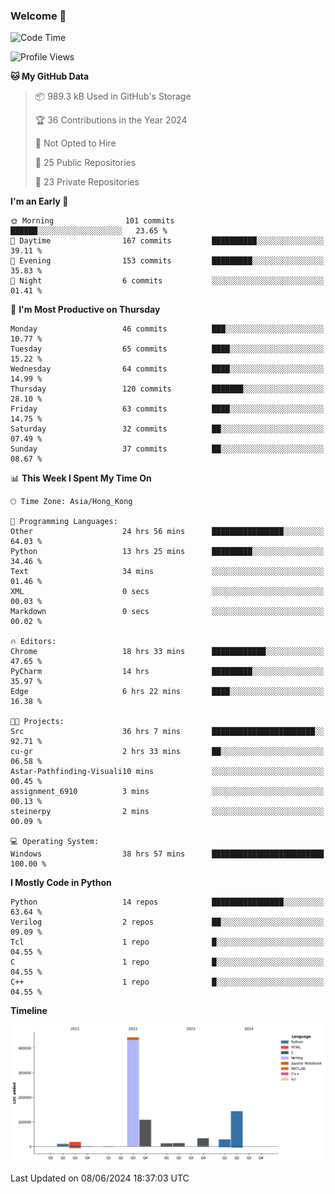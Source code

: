 ### Welcome 👋

<!--START_SECTION:waka-->
![Code Time](http://img.shields.io/badge/Code%20Time-147%20hrs%2052%20mins-blue)

![Profile Views](http://img.shields.io/badge/Profile%20Views-0-blue)

**🐱 My GitHub Data** 

> 📦 989.3 kB Used in GitHub's Storage 
 > 
> 🏆 36 Contributions in the Year 2024
 > 
> 🚫 Not Opted to Hire
 > 
> 📜 25 Public Repositories 
 > 
> 🔑 23 Private Repositories 
 > 
**I'm an Early 🐤** 

```text
🌞 Morning                101 commits         ██████░░░░░░░░░░░░░░░░░░░   23.65 % 
🌆 Daytime                167 commits         ██████████░░░░░░░░░░░░░░░   39.11 % 
🌃 Evening                153 commits         █████████░░░░░░░░░░░░░░░░   35.83 % 
🌙 Night                  6 commits           ░░░░░░░░░░░░░░░░░░░░░░░░░   01.41 % 
```
📅 **I'm Most Productive on Thursday** 

```text
Monday                   46 commits          ███░░░░░░░░░░░░░░░░░░░░░░   10.77 % 
Tuesday                  65 commits          ████░░░░░░░░░░░░░░░░░░░░░   15.22 % 
Wednesday                64 commits          ████░░░░░░░░░░░░░░░░░░░░░   14.99 % 
Thursday                 120 commits         ███████░░░░░░░░░░░░░░░░░░   28.10 % 
Friday                   63 commits          ████░░░░░░░░░░░░░░░░░░░░░   14.75 % 
Saturday                 32 commits          ██░░░░░░░░░░░░░░░░░░░░░░░   07.49 % 
Sunday                   37 commits          ██░░░░░░░░░░░░░░░░░░░░░░░   08.67 % 
```


📊 **This Week I Spent My Time On** 

```text
🕑︎ Time Zone: Asia/Hong_Kong

💬 Programming Languages: 
Other                    24 hrs 56 mins      ████████████████░░░░░░░░░   64.03 % 
Python                   13 hrs 25 mins      █████████░░░░░░░░░░░░░░░░   34.46 % 
Text                     34 mins             ░░░░░░░░░░░░░░░░░░░░░░░░░   01.46 % 
XML                      0 secs              ░░░░░░░░░░░░░░░░░░░░░░░░░   00.03 % 
Markdown                 0 secs              ░░░░░░░░░░░░░░░░░░░░░░░░░   00.02 % 

🔥 Editors: 
Chrome                   18 hrs 33 mins      ████████████░░░░░░░░░░░░░   47.65 % 
PyCharm                  14 hrs              █████████░░░░░░░░░░░░░░░░   35.97 % 
Edge                     6 hrs 22 mins       ████░░░░░░░░░░░░░░░░░░░░░   16.38 % 

🐱‍💻 Projects: 
Src                      36 hrs 7 mins       ███████████████████████░░   92.71 % 
cu-gr                    2 hrs 33 mins       ██░░░░░░░░░░░░░░░░░░░░░░░   06.58 % 
Astar-Pathfinding-Visuali10 mins             ░░░░░░░░░░░░░░░░░░░░░░░░░   00.45 % 
assignment_6910          3 mins              ░░░░░░░░░░░░░░░░░░░░░░░░░   00.13 % 
steinerpy                2 mins              ░░░░░░░░░░░░░░░░░░░░░░░░░   00.09 % 

💻 Operating System: 
Windows                  38 hrs 57 mins      █████████████████████████   100.00 % 
```

**I Mostly Code in Python** 

```text
Python                   14 repos            ████████████████░░░░░░░░░   63.64 % 
Verilog                  2 repos             ██░░░░░░░░░░░░░░░░░░░░░░░   09.09 % 
Tcl                      1 repo              █░░░░░░░░░░░░░░░░░░░░░░░░   04.55 % 
C                        1 repo              █░░░░░░░░░░░░░░░░░░░░░░░░   04.55 % 
C++                      1 repo              █░░░░░░░░░░░░░░░░░░░░░░░░   04.55 % 
```



**Timeline**

![Lines of Code chart](https://raw.githubusercontent.com/xhj2501/xhj2501/main/assets/bar_graph.png)


 Last Updated on 08/06/2024 18:37:03 UTC
<!--END_SECTION:waka-->




